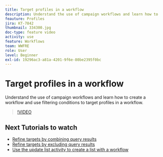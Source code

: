 ```yaml
---
title: Target profiles in a workflow
description: Understand the use of campaign workflows and learn how to create a workflow and use filtering conditions to target profiles in a workflow.
feauture: Profiles
jira: KT-7842
thumbnail: 334300.jpg
doc-type: feature video
activity: use
feature: Workflows
team: WWFRE
role: User
level: Beginner
exl-id: 19296ac3-a81a-4201-9f6e-80be2395f0bc
---
```

# Target profiles in a workflow

Understand the use of campaign workflows and learn how to create a workflow and use filtering conditions to target profiles in a workflow.

>[!VIDEO](https://video.tv.adobe.com/v/334300?quality=12&learn=on)

## Next Tutorials to watch

* [Refine targets by combining query results](/help/process-management/refine-targets-by-combining-query-results.md)
* [Refine targets by excluding query results](/help/process-management/refine-targets-by-excluding-query-results.md)
* [Use the update list activity to create a list with a workflow](/help/process-management/use-the-update-list-activity.md)
